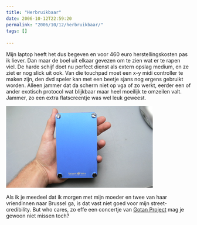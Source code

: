 ```yaml
---
title: "Herbruikbaar"
date: 2006-10-12T22:59:20
permalink: "2006/10/12/herbruikbaar/"
tags: []

---
```

Mijn laptop heeft het dus begeven en voor 460 euro herstellingskosten pas ik liever. Dan maar de boel uit elkaar gevezen om te zien wat er te rapen viel. De harde schijf doet nu perfect dienst als extern opslag medium, en ze ziet er nog slick uit ook. Van die touchpad moet een x-y midi controller te maken zijn, den dvd speler kan met een beetje sjans nog ergens gebruikt worden. Alleen jammer dat da scherm niet op vga of zo werkt, eerder een of ander exotisch protocol wat blijkbaar maar heel moeilijk te omzeilen valt. Jammer, zo een extra flatscreentje was wel leuk geweest.

![externe hd](/images/blog/2006/10/externehd.jpg)

Als ik je meedeel dat ik morgen met mijn moeder en twee van haar vriendinnen naar Brussel ga, is dat vast niet goed voor mijn street-credibility. But who cares, zo effe een concertje van [Gotan Project](http://www.gotanproject.com/ "http://www.gotanproject.com/") mag je gewoon niet missen toch?

